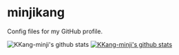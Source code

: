 # minjikang
Config files for my GitHub profile.

![KKang-minji's github stats](https://github-readme-stats.vercel.app/api?username=KKang-minji&show_icons=true)
[![KKang-minji's github stats](https://github-readme-stats.vercel.app/api/top-langs/?username=KKang-minji&show_icons=true&hide_border=true&title_color=004386&icon_color=004386&layout=compact)](https://github.com/KKang-minji)
